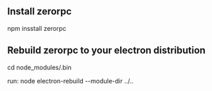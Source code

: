 ## Install zerorpc
npm insstall zerorpc

## Rebuild zerorpc to your electron distribution

cd node_modules/.bin

run: node electron-rebuild --module-dir ../..